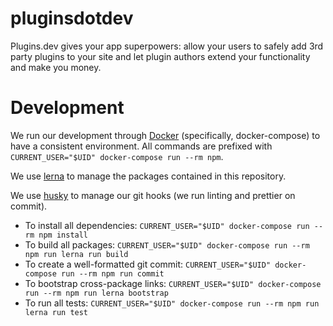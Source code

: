 # pluginsdotdev
Plugins.dev gives your app superpowers: allow your users to safely add 3rd party plugins to your site and let plugin authors extend your functionality and make you money.

# Development
We run our development through [Docker](https://docker.com) (specifically, docker-compose) to have a consistent environment. All commands are prefixed with `CURRENT_USER="$UID" docker-compose run --rm npm`.

We use [lerna](https://github.com/lerna/lerna#readme) to manage the packages contained in this repository.

We use [husky](https://github.com/typicode/husky#readme) to manage our git hooks (we run linting and prettier on commit).

* To install all dependencies: `CURRENT_USER="$UID" docker-compose run --rm npm install`
* To build all packages: `CURRENT_USER="$UID" docker-compose run --rm npm run lerna run build`
* To create a well-formatted git commit: `CURRENT_USER="$UID" docker-compose run --rm npm run commit`
* To bootstrap cross-package links: `CURRENT_USER="$UID" docker-compose run --rm npm run lerna bootstrap`
* To run all tests: `CURRENT_USER="$UID" docker-compose run --rm npm run lerna run test`
